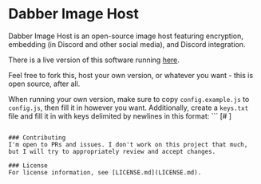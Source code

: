 # Dabber Image Host
Dabber Image Host is an open-source image host featuring encryption, embedding (in Discord and other social media), and Discord integration.

There is a live version of this software running [here](https://dabber-image.host/).

Feel free to fork this, host your own version, or whatever you want - this is open source, after all.

When running your own version, make sure to copy `config.example.js` to `config.js`, then fill it in however you want. Additionally, create a `keys.txt` file and fill it in with keys delimited by newlines in this format: ```
<key> [# <optional comment>]
```

### Contributing
I'm open to PRs and issues. I don't work on this project that much, but I will try to appropriately review and accept changes.

### License
For license information, see [LICENSE.md](LICENSE.md).